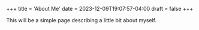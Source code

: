 +++
title = 'About Me'
date = 2023-12-09T19:07:57-04:00
draft = false
+++

This will be a simple page describing a little bit about myself.